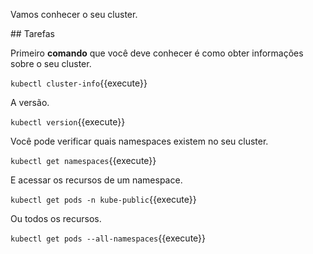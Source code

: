 Vamos conhecer o seu cluster.

## Tarefas

Primeiro **comando** que você deve conhecer é como obter informações sobre o seu cluster.

`kubectl cluster-info`{{execute}}

A versão.

`kubectl version`{{execute}}

Você pode verificar quais namespaces existem no seu cluster.

`kubectl get namespaces`{{execute}}

E acessar os recursos de um namespace.

`kubectl get pods -n kube-public`{{execute}}

Ou todos os recursos.

`kubectl get pods --all-namespaces`{{execute}}
